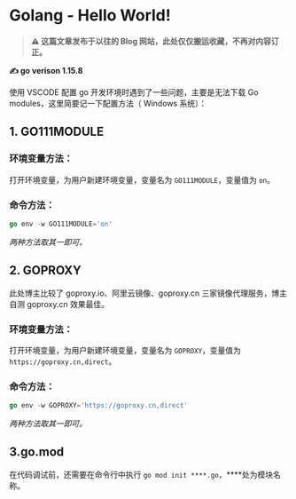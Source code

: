 # Golang - Hello World!

> **⚠️ 这篇文章发布于以往的 Blog 网站，此处仅仅搬运收藏，不再对内容订正。**

**✍️ go verison 1.15.8**

使用 VSCODE 配置 go 开发环境时遇到了一些问题，主要是无法下载 Go modules，这里简要记一下配置方法（ Windows 系统）：

## 1.  GO111MODULE
### 环境变量方法：
打开环境变量，为用户新建环境变量，变量名为 `GO111MODULE`，变量值为 `on`。
### 命令方法：
```go
go env -w GO111MODULE='on'
```
*两种方法取其一即可。*

## 2.  GOPROXY
此处博主比较了 goproxy.io、阿里云镜像、goproxy.cn 三家镜像代理服务，博主自测 goproxy.cn 效果最佳。

### 环境变量方法：
打开环境变量，为用户新建环境变量，变量名为 `GOPROXY`，变量值为 `https://goproxy.cn,direct`。
### 命令方法：
```go
go env -w GOPROXY='https://goproxy.cn,direct'
```
*两种方法取其一即可。*

## 3.go.mod
在代码调试前，还需要在命令行中执行 `go mod init ****.go`，\*\*\*\*处为模块名称。


